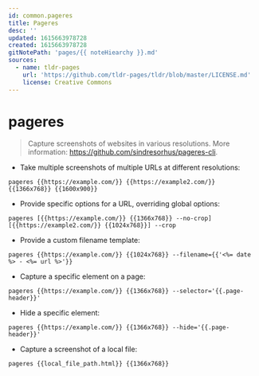 ```yaml
---
id: common.pageres
title: Pageres
desc: ''
updated: 1615663978728
created: 1615663978728
gitNotePath: 'pages/{{ noteHiearchy }}.md'
sources:
  - name: tldr-pages
    url: 'https://github.com/tldr-pages/tldr/blob/master/LICENSE.md'
    license: Creative Commons
---
```

# pageres

> Capture screenshots of websites in various resolutions.
> More information: <https://github.com/sindresorhus/pageres-cli>.

- Take multiple screenshots of multiple URLs at different resolutions:

`pageres {{https://example.com/}} {{https://example2.com/}} {{1366x768}} {{1600x900}}`

- Provide specific options for a URL, overriding global options:

`pageres [{{https://example.com/}} {{1366x768}} --no-crop] [{{https://example2.com/}} {{1024x768}}] --crop`

- Provide a custom filename template:

`pageres {{https://example.com/}} {{1024x768}} --filename={{'<%= date %> - <%= url %>'}}`

- Capture a specific element on a page:

`pageres {{https://example.com/}} {{1366x768}} --selector='{{.page-header}}'`

- Hide a specific element:

`pageres {{https://example.com/}} {{1366x768}} --hide='{{.page-header}}'`

- Capture a screenshot of a local file:

`pageres {{local_file_path.html}} {{1366x768}}`

